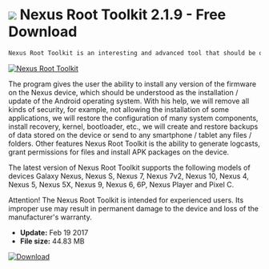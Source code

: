 # ![](https://cdn.softexe.net/static/icon/0/nexus-root-toolkit-11178.png) Nexus Root Toolkit 2.1.9 - Free Download

```sh
Nexus Root Toolkit is an interesting and advanced tool that should be of interest to the owners of Nexus mobile devices. It allows you to efficiently block / unblock, root and remove root from smartphones and tablets running Android and signed by Google.
```
[![Nexus Root Toolkit](https://gallery.dpcdn.pl/imgc/Tools/21091/g_-_420x350_1.5_-_x20170219113654_0.png)](https://softexe.net/win/hobbies-lifestyle/mobile/nexus-root-toolkit:pppgh.html)

The program gives the user the ability to install any version of the firmware on the Nexus device, which should be understood as the installation / update of the Android operating system. With his help, we will remove all kinds of security, for example, not allowing the installation of some applications, we will restore the configuration of many system components, install recovery, kernel, bootloader, etc., we will create and restore backups of data stored on the device or send to any smartphone / tablet any files / folders. Other features Nexus Root Toolkit is the ability to generate logcasts, grant permissions for files and install APK packages on the device.
 
 The latest version of Nexus Root Toolkit supports the following models of devices Galaxy Nexus, Nexus S, Nexus 7, Nexus 7v2, Nexus 10, Nexus 4, Nexus 5, Nexus 5X, Nexus 9, Nexus 6, 6P, Nexus Player and Pixel C. 
 
 Attention!
 The Nexus Root Toolkit is intended for experienced users. Its improper use may result in permanent damage to the device and loss of the manufacturer's warranty.


- **Update:** Feb 19 2017
- **File size:** 44.83 MB

[![Download](https://cdn.softexe.net/static/img/download.png)](https://softexe.net/win/hobbies-lifestyle/mobile/nexus-root-toolkit:pppgh.html)

